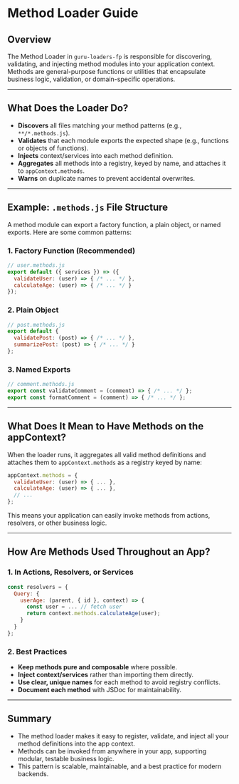 # Method Loader Guide

## Overview

The Method Loader in `guru-loaders-fp` is responsible for discovering, validating, and injecting method modules into your application context. Methods are general-purpose functions or utilities that encapsulate business logic, validation, or domain-specific operations.

---

## What Does the Loader Do?

- **Discovers** all files matching your method patterns (e.g., `**/*.methods.js`).
- **Validates** that each module exports the expected shape (e.g., functions or objects of functions).
- **Injects** context/services into each method definition.
- **Aggregates** all methods into a registry, keyed by name, and attaches it to `appContext.methods`.
- **Warns** on duplicate names to prevent accidental overwrites.

---

## Example: `.methods.js` File Structure

A method module can export a factory function, a plain object, or named exports. Here are some common patterns:

### 1. **Factory Function (Recommended)**
```js
// user.methods.js
export default ({ services }) => ({
  validateUser: (user) => { /* ... */ },
  calculateAge: (user) => { /* ... */ }
});
```

### 2. **Plain Object**
```js
// post.methods.js
export default {
  validatePost: (post) => { /* ... */ },
  summarizePost: (post) => { /* ... */ }
};
```

### 3. **Named Exports**
```js
// comment.methods.js
export const validateComment = (comment) => { /* ... */ };
export const formatComment = (comment) => { /* ... */ };
```

---

## What Does It Mean to Have Methods on the appContext?

When the loader runs, it aggregates all valid method definitions and attaches them to `appContext.methods` as a registry keyed by name:

```js
appContext.methods = {
  validateUser: (user) => { ... },
  calculateAge: (user) => { ... },
  // ...
};
```

This means your application can easily invoke methods from actions, resolvers, or other business logic.

---

## How Are Methods Used Throughout an App?

### 1. **In Actions, Resolvers, or Services**
```js
const resolvers = {
  Query: {
    userAge: (parent, { id }, context) => {
      const user = ... // fetch user
      return context.methods.calculateAge(user);
    }
  }
};
```

### 2. **Best Practices**
- **Keep methods pure and composable** where possible.
- **Inject context/services** rather than importing them directly.
- **Use clear, unique names** for each method to avoid registry conflicts.
- **Document each method** with JSDoc for maintainability.

---

## Summary
- The method loader makes it easy to register, validate, and inject all your method definitions into the app context.
- Methods can be invoked from anywhere in your app, supporting modular, testable business logic.
- This pattern is scalable, maintainable, and a best practice for modern backends. 